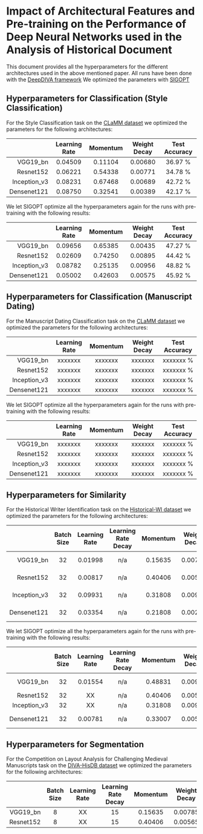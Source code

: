 # Impact of Architectural Features and Pre-training on the Performance of Deep Neural Networks used in the Analysis of Historical Document

This document provides all the hyperparameters for the different architectures used in the above mentioned paper. All runs have been done with the [DeepDIVA framework](https://github.com/DIVA-DIA/DeepDIVA) We optimized the parameters with [SIGOPT](https://sigopt.com)



## Hyperparameters for Classification (Style Classification)

For the Style Classification task on the [CLaMM dataset](https://clamm.irht.cnrs.fr/icdar-2017/icdar2017-clamm/) we optimized the parameters for the following architectures:

|               | Learning Rate   | Momentum      | Weight Decay   | Test Accuracy |
|-------------: |:---------------:|:-------------:|:--------------:|:-------------:|
| VGG19_bn      | 0.04509         | 0.11104       | 0.00680        | 36.97 %       |
| Resnet152     | 0.06221         | 0.54338       | 0.00771        | 34.78 %       |
| Inception_v3  | 0.08231         | 0.67468       | 0.00689        | 42.72 %       |
| Densenet121   | 0.08750         | 0.32541       | 0.00389        | 42.17 %       | 

We let SIGOPT optimize all the hyperparameters again for the runs with pre-training with the following results:

|               | Learning Rate   | Momentum      | Weight Decay   | Test Accuracy |
|-------------: |:---------------:|:-------------:|:--------------:|:-------------:|
| VGG19_bn      | 0.09656         | 0.65385       | 0.00435        | 47.27 %       |
| Resnet152     | 0.02609         | 0.74250       | 0.00895        | 44.42 %       |
| Inception_v3  | 0.08782         | 0.25135       | 0.00956        | 48.82 %       |
| Densenet121   | 0.05002         | 0.42603       | 0.00575        | 45.92 %       | 

## Hyperparameters for Classification (Manuscript Dating)

For the Manuscript Dating Classification task on the [CLaMM dataset](https://clamm.irht.cnrs.fr/icdar-2017/icdar2017-clamm/) we optimized the parameters for the following architectures:

|               | Learning Rate   | Momentum      | Weight Decay   | Test Accuracy |
|-------------: |:---------------:|:-------------:|:--------------:|:-------------:|
| VGG19_bn      | xxxxxxx         | xxxxxxx       | xxxxxxx        | xxxxxxx %       |
| Resnet152     | xxxxxxx         | xxxxxxx       | xxxxxxx        | xxxxxxx %       |
| Inception_v3  | xxxxxxx         | xxxxxxx       | xxxxxxx        | xxxxxxx %       |
| Densenet121   | xxxxxxx         | xxxxxxx       | xxxxxxx        | xxxxxxx %       |

We let SIGOPT optimize all the hyperparameters again for the runs with pre-training with the following results:

|               | Learning Rate   | Momentum      | Weight Decay   | Test Accuracy |
|-------------: |:---------------:|:-------------:|:--------------:|:-------------:|
| VGG19_bn      | xxxxxxx         | xxxxxxx       | xxxxxxx        | xxxxxxx %       |
| Resnet152     | xxxxxxx         | xxxxxxx       | xxxxxxx        | xxxxxxx %       |
| Inception_v3  | xxxxxxx         | xxxxxxx       | xxxxxxx        | xxxxxxx %       |
| Densenet121   | xxxxxxx         | xxxxxxx       | xxxxxxx        | xxxxxxx %       |

## Hyperparameters for Similarity

For the Historical Writer Identification task on the [Historical-WI dataset](https://scriptnet.iit.demokritos.gr/competitions/6/) we optimized the parameters for the following architectures:

|               | Batch Size      | Learning Rate   | Learning Rate Decay | Momentum      | Weight Decay   | Output Channels | Test mAP      |
|-------------: |:---------------:|:---------------:|:-------------------:|:--------------:|:-------------:|:---------------:|:-------------:|
| VGG19_bn      | 32              | 0.01998         | n/a                 | 0.15635       | 0.00785        | 128             | 2.645 %       | 
| Resnet152     | 32              | 0.00817         | n/a                 | 0.40406       | 0.00565        | 128             | 6.570 %       |
| Inception_v3  | 32              | 0.09931         | n/a                 | 0.31808       | 0.00976        | 128             | 17.49 %       |
| Densenet121   | 32              | 0.03354         | n/a                 | 0.21808       | 0.00231        | 128             | 13.97 %       |

We let SIGOPT optimize all the hyperparameters again for the runs with pre-training with the following results:

|               | Batch Size      | Learning Rate   | Learning Rate Decay | Momentum      | Weight Decay   | Output Channels | Test mAP      |
|-------------: |:---------------:|:---------------:|:-------------------:|:-------------:|:--------------:|:---------------:|:-------------:|
| VGG19_bn      | 32              | 0.01554         | n/a                 | 0.48831       | 0.00959        | 128             | 7.648 %       | 
| Resnet152     | 32              | XX              | n/a                 | 0.40406       | 0.00565        | 128             | XX %       |
| Inception_v3  | 32              | XX              | n/a                 | 0.31808       | 0.00976        | 128             | XX %       |
| Densenet121   | 32              | 0.00781         | n/a                 | 0.33007       | 0.00588        | 128             | 19.21 %       |


## Hyperparameters for Segmentation

For the Competition on Layout Analysis for Challenging Medieval Manuscripts task on the [DIVA-HisDB dataset](https://diuf.unifr.ch/main/hisdoc/icdar2017-hisdoc-layout-comp) we optimized the parameters for the following architectures:

|               | Batch Size | Learning Rate   | Learning Rate Decay | Momentum      | Weight Decay   | Crop Size | Crops per Page | Pages in Memory | Test meanIU   |
|-------------: |:----------:|:---------------:|:-------------------:|:--------------:|:-------------:|:---------:|:--------------:|:---------------:|:-------------:|
| VGG19_bn      | 8          | XX              | 15                  | 0.15635       | 0.00785        | 256       | 200            | 3               | XX %       | 
| Resnet152     | 8          | XX              | 15                  | 0.40406       | 0.00565        | 256       | 200            | 3               | XX %       |


